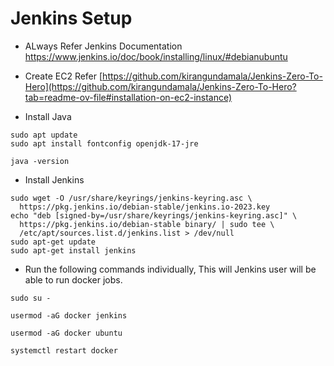 # Jenkins Setup
* ALways Refer Jenkins Documentation https://www.jenkins.io/doc/book/installing/linux/#debianubuntu

* Create EC2 Refer [https://github.com/kirangundamala/Jenkins-Zero-To-Hero](https://github.com/kirangundamala/Jenkins-Zero-To-Hero?tab=readme-ov-file#installation-on-ec2-instance)
* Install Java
```
sudo apt update
sudo apt install fontconfig openjdk-17-jre
```

```
java -version
```

* Install Jenkins
```
sudo wget -O /usr/share/keyrings/jenkins-keyring.asc \
  https://pkg.jenkins.io/debian-stable/jenkins.io-2023.key
echo "deb [signed-by=/usr/share/keyrings/jenkins-keyring.asc]" \
  https://pkg.jenkins.io/debian-stable binary/ | sudo tee \
  /etc/apt/sources.list.d/jenkins.list > /dev/null
sudo apt-get update
sudo apt-get install jenkins
```
* Run the following commands individually, This will Jenkins user will be able to run docker jobs.
```
sudo su -
```
```
usermod -aG docker jenkins
```
```
usermod -aG docker ubuntu
```
```
systemctl restart docker
```
